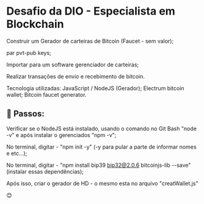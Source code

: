 # Desafio da DIO - Especialista em Blockchain

Construir um Gerador de carteiras de Bitcoin (Faucet - sem valor); 

par pvt-pub keys; 

Importar para um software gerenciador de carteiras; 

Realizar transações de envio e recebimento de bitcoin.

Tecnologia utilizadas:
JavaScript / NodeJS (Gerador); 
Electrum bitcoin wallet; 
Bitcoin faucet generator.


## 🚀 Passos: 

Verificar se o NodeJS está instalado, usando o comando no Git Bash "node -v" e após instalar o gerenciados "npm -v"; 

No terminal, digitar - "npm init -y" (-y para pular a parte de informar nomes e etc...); 

No terminal, digitar - "npm install bip39 bip32@2.0.6 bitcoinjs-lib --save" (instalar essas dependências); 

Após isso, criar o gerador de HD - o mesmo esta no arquivo "creatWallet.js"

😊
